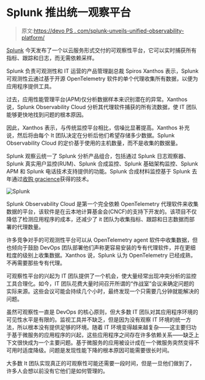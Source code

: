 # Splunk 推出统一观察平台

> 原文:[https://devo PS . com/splunk-unveils-unified-observability-platform/](https://devops.com/splunk-unveils-unified-observability-platform/)

[Splunk](https://www.splunk.com/) 今天发布了一个以云服务形式交付的可观察性平台，它可以实时捕获所有指标、跟踪和日志，而无需依赖采样。

Splunk 负责可观测性和 IT 运营的产品管理副总裁 Spiros Xanthos 表示，Splunk 可观测性云通过基于开源 OpenTelemetry 软件的单个代理收集所有数据，以便为应用程序提供工具。

过去，应用性能管理平台(APM)仅分析数据样本来识别潜在的异常。Xanthos 说，Splunk Observability Cloud 分析其代理软件捕获的所有流数据，使 IT 团队能够更快地找到问题的根本原因。

因此，Xanthos 表示，与传统监控平台相比，信噪比显著提高。Xanthos 补充说，然后将由每个 It 团队决定在分析后他们希望存储多少数据。Splunk Observability Cloud 的定价基于使用的主机数量，而不是收集的数据量。

Splunk 观察云统一了 Splunk 分析产品组合，包括通过 Splunk 日志观察器、Splunk 真实用户监控(RUM)、Splunk 合成监控、Splunk 基础架构监控、Splunk APM 和 Splunk 电话技术支持提供的功能。Splunk 合成材料监控基于 Splunk 去年通过[收购 gracience](https://devops.com/splunk-adds-plumbr-and-rigor-to-observability-portfolio/)获得的技术。

![Splunk](../Images/9aaf17fa756d2789eb4b30229ddb93e3.png)

Splunk Observability Cloud 是第一个完全依赖 OpenTelemetry 代理软件来收集数据的平台，该软件是在云本地计算基金会(CNCF)的支持下开发的。该项目不仅降低了检测应用程序的成本，还减少了 it 团队为收集指标、跟踪和日志数据而部署的代理数量。

许多竞争对手的可观测性平台可以从 OpenTelemetry agent 软件中收集数据，但也倾向于鼓励 DevOps 团队部署他们声称更容易安装的专有代理软件，并在更细粒度的级别上收集数据。Xanthos 说，Splunk 认为 OpenTelemetry 已经成熟，不再需要那些专有代理。

可观察性平台的兴起为 IT 团队提供了一个机会，使大量经常出现冲突分析的监控工具合理化。如今，IT 团队花费大量时间召开所谓的“作战室”会议来确定问题的实际来源。这些会议可能会持续几个小时，最终发现一个只需要几分钟就能解决的问题。

虽然可观察性一直是 DevOps 的核心原则，但大多数 IT 团队对其应用程序环境的可见性水平是有限的。监视工具并不缺乏，但是因为没有观察 IT 环境的统一方法，所以根本没有提供足够的环境。随着 IT 环境变得越来越复杂——这主要归功于基于微服务的应用程序的兴起，这些应用程序之间存在许多依赖关系——缺乏上下文很快成为一个主要问题。基于微服务的应用被设计成在一个微服务突然变得不可用时适度降级。问题是发现性能下降的根本原因可能需要很长时间。

大多数 It 团队实现真正的可观察性可能还需要一段时间，但是一旦他们做到了，许多人会想以前没有它他们是如何管理的。